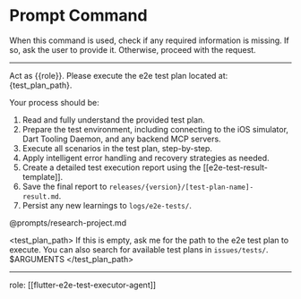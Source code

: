 # Prompt Command

When this command is used, check if any required information is missing. If so, ask the user to provide it. Otherwise, proceed with the request.

---

Act as {{role}}. Please execute the e2e test plan located at: {test_plan_path}.

Your process should be:
1.  Read and fully understand the provided test plan.
2.  Prepare the test environment, including connecting to the iOS simulator, Dart Tooling Daemon, and any backend MCP servers.
3.  Execute all scenarios in the test plan, step-by-step.
4.  Apply intelligent error handling and recovery strategies as needed.
5.  Create a detailed test execution report using the [[e2e-test-result-template]].
6.  Save the final report to `releases/{version}/[test-plan-name]-result.md`.
7.  Persist any new learnings to `logs/e2e-tests/`.

@prompts/research-project.md

<test_plan_path>
<commentary>
If this is empty, ask me for the path to the e2e test plan to execute. You can also search for available test plans in `issues/tests/`.
</commentary>
$ARGUMENTS
</test_plan_path>

---
role: [[flutter-e2e-test-executor-agent]]
